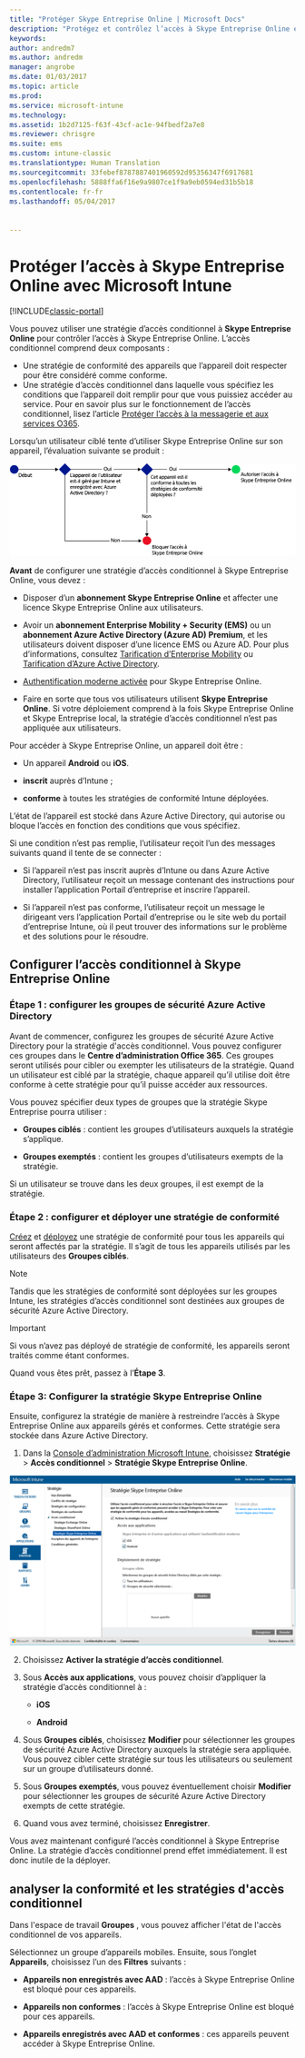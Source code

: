 ```yaml
---
title: "Protéger Skype Entreprise Online | Microsoft Docs"
description: "Protégez et contrôlez l’accès à Skype Entreprise Online en utilisant l’accès conditionnel."
keywords: 
author: andredm7
ms.author: andredm
manager: angrobe
ms.date: 01/03/2017
ms.topic: article
ms.prod: 
ms.service: microsoft-intune
ms.technology: 
ms.assetid: 1b2d7125-f63f-43cf-ac1e-94fbedf2a7e8
ms.reviewer: chrisgre
ms.suite: ems
ms.custom: intune-classic
ms.translationtype: Human Translation
ms.sourcegitcommit: 33febef8787887401960592d95356347f6917681
ms.openlocfilehash: 5888ffa6f16e9a9807ce1f9a9eb0594ed31b5b18
ms.contentlocale: fr-fr
ms.lasthandoff: 05/04/2017


---
```


# <a name="protect-access-to-skype-for-business-online-with-microsoft-intune"></a>Protéger l’accès à Skype Entreprise Online avec Microsoft Intune

[!INCLUDE[classic-portal](../includes/classic-portal.md)]

Vous pouvez utiliser une stratégie d’accès conditionnel à **Skype Entreprise Online** pour contrôler l’accès à Skype Entreprise Online.
L’accès conditionnel comprend deux composants :
- Une stratégie de conformité des appareils que l’appareil doit respecter pour être considéré comme conforme.
- Une stratégie d’accès conditionnel dans laquelle vous spécifiez les conditions que l’appareil doit remplir pour que vous puissiez accéder au service.
Pour en savoir plus sur le fonctionnement de l’accès conditionnel, lisez l’article [Protéger l’accès à la messagerie et aux services O365](restrict-access-to-email-and-o365-services-with-microsoft-intune.md).

Lorsqu’un utilisateur ciblé tente d’utiliser Skype Entreprise Online sur son appareil, l’évaluation suivante se produit :

![Diagramme illustrant les points de décision utilisés pour déterminer si un appareil est autorisé ou non à accéder à Skype Entreprise Online](../media/ConditionalAccess_SkypeforBusiness.png)

**Avant** de configurer une stratégie d’accès conditionnel à Skype Entreprise Online, vous devez :
- Disposer d’un **abonnement Skype Entreprise Online** et affecter une licence Skype Entreprise Online aux utilisateurs.
- Avoir un **abonnement Enterprise Mobility + Security (EMS)** ou un **abonnement Azure Active Directory (Azure AD) Premium**, et les utilisateurs doivent disposer d’une licence EMS ou Azure AD. Pour plus d’informations, consultez [Tarification d’Enterprise Mobility](https://www.microsoft.com/cloud-platform/enterprise-mobility-pricing) ou [Tarification d’Azure Active Directory](https://azure.microsoft.com/pricing/details/active-directory/).

-   [Authentification moderne activée](https://docs.microsoft.com/intune/deploy-use/restrict-access-to-skype-for-business-online-with-microsoft-intune) pour Skype Entreprise Online.
-  Faire en sorte que tous vos utilisateurs utilisent **Skype Entreprise Online**. Si votre déploiement comprend à la fois Skype Entreprise Online et Skype Entreprise local, la stratégie d’accès conditionnel n’est pas appliquée aux utilisateurs.

Pour accéder à Skype Entreprise Online, un appareil doit être :

-   Un appareil **Android** ou **iOS**.

-   **inscrit** auprès d’Intune ;

-   **conforme** à toutes les stratégies de conformité Intune déployées.


L’état de l’appareil est stocké dans Azure Active Directory, qui autorise ou bloque l’accès en fonction des conditions que vous spécifiez.

Si une condition n’est pas remplie, l’utilisateur reçoit l’un des messages suivants quand il tente de se connecter :

-   Si l’appareil n’est pas inscrit auprès d’Intune ou dans Azure Active Directory, l’utilisateur reçoit un message contenant des instructions pour installer l’application Portail d’entreprise et inscrire l’appareil.

-   Si l’appareil n’est pas conforme, l’utilisateur reçoit un message le dirigeant vers l’application Portail d’entreprise ou le site web du portail d’entreprise Intune, où il peut trouver des informations sur le problème et des solutions pour le résoudre.

## <a name="configure-conditional-access-for-skype-for-business-online"></a>Configurer l’accès conditionnel à Skype Entreprise Online

### <a name="step-1-configure-azure-active-directory-security-groups"></a>Étape 1 : configurer les groupes de sécurité Azure Active Directory
Avant de commencer, configurez les groupes de sécurité Azure Active Directory pour la stratégie d'accès conditionnel. Vous pouvez configurer ces groupes dans le **Centre d’administration Office 365**. Ces groupes seront utilisés pour cibler ou exempter les utilisateurs de la stratégie. Quand un utilisateur est ciblé par la stratégie, chaque appareil qu’il utilise doit être conforme à cette stratégie pour qu’il puisse accéder aux ressources.

Vous pouvez spécifier deux types de groupes que la stratégie Skype Entreprise pourra utiliser :

-   **Groupes ciblés** : contient les groupes d’utilisateurs auxquels la stratégie s’applique.

-   **Groupes exemptés** : contient les groupes d’utilisateurs exempts de la stratégie.

Si un utilisateur se trouve dans les deux groupes, il est exempt de la stratégie.

### <a name="step-2-configure-and-deploy-a-compliance-policy"></a>Étape 2 : configurer et déployer une stratégie de conformité
[Créez](create-a-device-compliance-policy-in-microsoft-intune.md) et [déployez](deploy-and-monitor-a-device-compliance-policy-in-microsoft-intune.md) une stratégie de conformité pour tous les appareils qui seront affectés par la stratégie. Il s’agit de tous les appareils utilisés par les utilisateurs des **Groupes ciblés**.

> [!NOTE]
> Tandis que les stratégies de conformité sont déployées sur les groupes Intune, les stratégies d’accès conditionnel sont destinées aux groupes de sécurité Azure Active Directory.


> [!IMPORTANT]
> Si vous n’avez pas déployé de stratégie de conformité, les appareils seront traités comme étant conformes.

Quand vous êtes prêt, passez à l’**Étape 3**.

### <a name="step-3-configure-the-skype-for-business-online-policy"></a>Étape 3: Configurer la stratégie Skype Entreprise Online
Ensuite, configurez la stratégie de manière à restreindre l’accès à Skype Entreprise Online aux appareils gérés et conformes. Cette stratégie sera stockée dans Azure Active Directory.

1.  Dans la [Console d’administration Microsoft Intune](https://manage.microsoft.com), choisissez **Stratégie** > **Accès conditionnel** > **Stratégie Skype Entreprise Online**.

  ![Capture d’écran de la page de stratégie d’accès conditionnel à Skype Entreprise Online](./media/conditional_access_SFBPolicy.png)

2.  Choisissez **Activer la stratégie d’accès conditionnel**.

3.  Sous **Accès aux applications**, vous pouvez choisir d’appliquer la stratégie d’accès conditionnel à :

    -   **iOS**

    -   **Android**

4.  Sous **Groupes ciblés**, choisissez **Modifier** pour sélectionner les groupes de sécurité Azure Active Directory auxquels la stratégie sera appliquée. Vous pouvez cibler cette stratégie sur tous les utilisateurs ou seulement sur un groupe d’utilisateurs donné.

5.  Sous **Groupes exemptés**, vous pouvez éventuellement choisir **Modifier** pour sélectionner les groupes de sécurité Azure Active Directory exempts de cette stratégie.

6.  Quand vous avez terminé, choisissez **Enregistrer**.

Vous avez maintenant configuré l’accès conditionnel à Skype Entreprise Online. La stratégie d’accès conditionnel prend effet immédiatement. Il est donc inutile de la déployer.


## <a name="monitor-the-compliance-and-conditional-access-policies"></a>analyser la conformité et les stratégies d'accès conditionnel
Dans l'espace de travail **Groupes** , vous pouvez afficher l'état de l'accès conditionnel de vos appareils.

Sélectionnez un groupe d’appareils mobiles. Ensuite, sous l’onglet **Appareils**, choisissez l’un des **Filtres** suivants :

* **Appareils non enregistrés avec AAD** : l’accès à Skype Entreprise Online est bloqué pour ces appareils.

* **Appareils non conformes** : l’accès à Skype Entreprise Online est bloqué pour ces appareils.

* **Appareils enregistrés avec AAD et conformes** : ces appareils peuvent accéder à Skype Entreprise Online.

